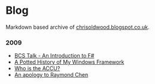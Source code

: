 # Blog

Markdown based archive of [chrisoldwood.blogspot.co.uk](https://chrisoldwood.blogspot.co.uk).

### 2009

* [BCS Talk - An Introduction to F#](2009/05/bcs-talk-introduction-to-fsharp.md)
* [A Potted History of My Windows Framework](2009/05/potted-history-of-my-windows-framework.md)
* [Who is the ACCU?](2009/05/who-is-the-accu.md)
* [An apology to Raymond Chen](2009/04/an-apology-to-raymond-chen.md)
